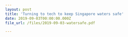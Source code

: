 ```yaml
---
layout: post
title: 'Turning to tech to keep Singapore waters safe'
date: 2019-09-03T00:00:00.000Z
file_url: /files/2019-09-03-watersafe.pdf

---
```



